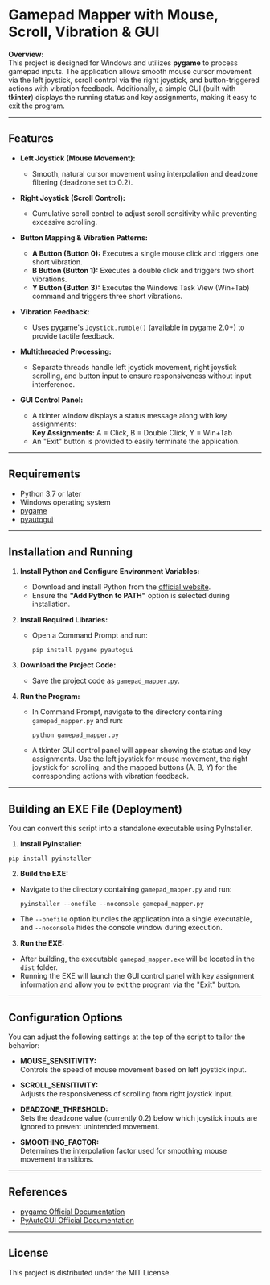 # Gamepad Mapper with Mouse, Scroll, Vibration & GUI

**Overview:**  
This project is designed for Windows and utilizes **pygame** to process gamepad inputs. The application allows smooth mouse cursor movement via the left joystick, scroll control via the right joystick, and button-triggered actions with vibration feedback. Additionally, a simple GUI (built with **tkinter**) displays the running status and key assignments, making it easy to exit the program.

---

## Features

- **Left Joystick (Mouse Movement):**  
  - Smooth, natural cursor movement using interpolation and deadzone filtering (deadzone set to 0.2).

- **Right Joystick (Scroll Control):**  
  - Cumulative scroll control to adjust scroll sensitivity while preventing excessive scrolling.

- **Button Mapping & Vibration Patterns:**  
  - **A Button (Button 0):** Executes a single mouse click and triggers one short vibration.  
  - **B Button (Button 1):** Executes a double click and triggers two short vibrations.  
  - **Y Button (Button 3):** Executes the Windows Task View (Win+Tab) command and triggers three short vibrations.

- **Vibration Feedback:**  
  - Uses pygame's `Joystick.rumble()` (available in pygame 2.0+) to provide tactile feedback.

- **Multithreaded Processing:**  
  - Separate threads handle left joystick movement, right joystick scrolling, and button input to ensure responsiveness without input interference.

- **GUI Control Panel:**  
  - A tkinter window displays a status message along with key assignments:  
    **Key Assignments:** A = Click, B = Double Click, Y = Win+Tab  
  - An "Exit" button is provided to easily terminate the application.

---

## Requirements

- Python 3.7 or later
- Windows operating system
- [pygame](https://www.pygame.org/docs/)
- [pyautogui](https://pyautogui.readthedocs.io/en/latest/)

---

## Installation and Running

1. **Install Python and Configure Environment Variables:**  
   - Download and install Python from the [official website](https://www.python.org/downloads/windows/).  
   - Ensure the **"Add Python to PATH"** option is selected during installation.

2. **Install Required Libraries:**  
   - Open a Command Prompt and run:
     ```
     pip install pygame pyautogui
     ```

3. **Download the Project Code:**  
   - Save the project code as `gamepad_mapper.py`.

4. **Run the Program:**  
   - In Command Prompt, navigate to the directory containing `gamepad_mapper.py` and run:
     ```
     python gamepad_mapper.py
     ```
   - A tkinter GUI control panel will appear showing the status and key assignments. Use the left joystick for mouse movement, the right joystick for scrolling, and the mapped buttons (A, B, Y) for the corresponding actions with vibration feedback.

---

## Building an EXE File (Deployment)

You can convert this script into a standalone executable using PyInstaller.

1. **Install PyInstaller:**
  ```
  pip install pyinstaller
  ```

2. **Build the EXE:**  
- Navigate to the directory containing `gamepad_mapper.py` and run:
  ```
  pyinstaller --onefile --noconsole gamepad_mapper.py
  ```
- The `--onefile` option bundles the application into a single executable, and `--noconsole` hides the console window during execution.

3. **Run the EXE:**  
- After building, the executable `gamepad_mapper.exe` will be located in the `dist` folder.  
- Running the EXE will launch the GUI control panel with key assignment information and allow you to exit the program via the "Exit" button.

---

## Configuration Options

You can adjust the following settings at the top of the script to tailor the behavior:

- **MOUSE_SENSITIVITY:**  
Controls the speed of mouse movement based on left joystick input.

- **SCROLL_SENSITIVITY:**  
Adjusts the responsiveness of scrolling from right joystick input.

- **DEADZONE_THRESHOLD:**  
Sets the deadzone value (currently 0.2) below which joystick inputs are ignored to prevent unintended movement.

- **SMOOTHING_FACTOR:**  
Determines the interpolation factor used for smoothing mouse movement transitions.

---

## References

- [pygame Official Documentation](https://www.pygame.org/docs/)
- [PyAutoGUI Official Documentation](https://pyautogui.readthedocs.io/en/latest/)

---

## License

This project is distributed under the MIT License.
